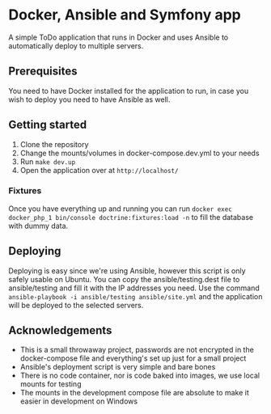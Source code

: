 # Docker, Ansible and Symfony app
A simple ToDo application that runs in Docker and uses Ansible to automatically deploy to multiple servers.

## Prerequisites
You need to have Docker installed for the application to run, in case you wish to deploy you need to have Ansible as well.

## Getting started

1. Clone the repository
2. Change the mounts/volumes in docker-compose.dev.yml to your needs
3. Run `make dev.up`
4. Open the application over at `http://localhost/`

### Fixtures

Once you have everything up and running you can run `docker exec docker_php_1 bin/console doctrine:fixtures:load -n` to
fill the database with dummy data.

## Deploying

Deploying is easy since we're using Ansible, however this script is only safely usable on Ubuntu. 
You can copy the ansible/testing.dest file to ansible/testing and fill it with the IP addresses you need.
Use the command `ansible-playbook -i ansible/testing ansible/site.yml` and the application will be
deployed to the selected servers.

## Acknowledgements
* This is a small throwaway project, passwords are not encrypted in the docker-compose file and everything's set up
just for a small project
* Ansible's deployment script is very simple and bare bones
* There is no code container, nor is code baked into images, we use local mounts for testing
* The mounts in the development compose file are absolute to make it easier in development on Windows